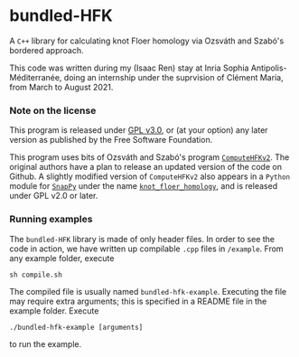 # bundled-HFK
A `C++` library for calculating knot Floer homology via Ozsváth and Szabó's
bordered approach.

This code was written during my (Isaac Ren) stay at Inria Sophia
Antipolis-Méditerranée, doing an internship under the suprvision of Clément
Maria, from March to August 2021.

### Note on the license
This program is released under
[GPL v3.0](https://www.gnu.org/licenses/gpl-3.0.en.html), or (at your option)
any later version as published by the Free Software Foundation.

This program uses bits of Ozsváth and Szabó's program
[`ComputeHFKv2`](https://web.math.princeton.edu/~szabo/HFKcalc.html). The
original authors have a plan to release an updated version of the code on
Github. A slightly modified version of `ComputeHFKv2` also appears in a
`Python` module for [`SnapPy`](https://snappy.math.uic.edu/) under the name
[`knot_floer_homology`](https://github.com/3-manifolds/knot_floer_homology),
and is released under GPL v2.0 or later.

### Running examples
The `bundled-HFK` library is made of only header files. In order to see the
code in action, we have written up compilable `.cpp` files in `/example`. From
any example folder, execute
```
sh compile.sh
```
The compiled file is usually named `bundled-hfk-example`. Executing the file
may require extra arguments; this is specified in a README file in the example
folder. Execute
```
./bundled-hfk-example [arguments]
```
to run the example.
